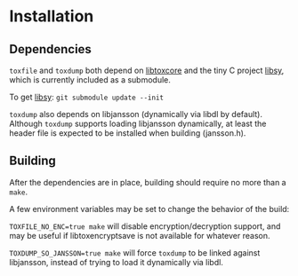Installation
============

Dependencies
------------

`toxfile` and `toxdump` both depend on [libtoxcore] and the tiny C
project [libsy], which is currently included as a submodule.

To get [libsy]: `git submodule update --init`

`toxdump` also depends on libjansson (dynamically via libdl by default).
Although `toxdump` supports loading libjansson dynamically, at least the
header file is expected to be installed when building (jansson.h).


Building
--------

After the dependencies are in place, building should require no more
than a `make`.

A few environment variables may be set to change the behavior of the
build:

`TOXFILE_NO_ENC=true make` will disable encryption/decryption support,
and may be useful if libtoxencryptsave is not available for whatever
reason.

`TOXDUMP_SO_JANSSON=true make` will force `toxdump` to be linked against
libjansson, instead of trying to load it dynamically via libdl.


[libtoxcore]:https://github.com/irungentoo/toxcore
[libsy]:https://github.com/saneki/libsy
